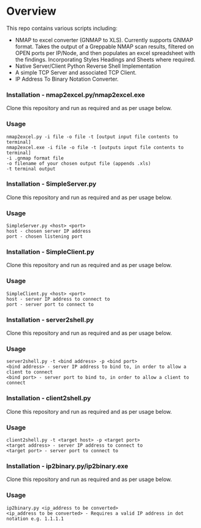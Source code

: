 # Overview

This repo contains various scripts including:

- NMAP to excel converter (GNMAP to XLS).  Currently supports GNMAP format. Takes the output of a Greppable NMAP scan results, filtered on                OPEN ports per IP/Node, and then populates an excel spreadsheet with the findings.  Incorporating Styles Headings and Sheets where required.
- Native Server/Client Python Reverse Shell Implementation
- A simple TCP Server and associated TCP Client.
- IP Address To Binary Notation Converter.

### Installation - nmap2excel.py/nmap2excel.exe

Clone this repository and run as required and as per usage below.

### Usage

    nmap2excel.py -i file -o file -t [output input file contents to terminal]
    nmap2excel.exe -i file -o file -t [outputs input file contents to terminal]
    -i .gnmap format file
    -o filename of your chosen output file (appends .xls)
    -t terminal output

### Installation - SimpleServer.py

Clone this repository and run as required and as per usage below.

### Usage

    SimpleServer.py <host> <port>
    host - chosen server IP address
    port - chosen listening port

### Installation - SimpleClient.py 

Clone this repository and run as required and as per usage below.
    
### Usage

    SimpleClient.py <host> <port>
    host - server IP address to connect to
    port - server port to connect to
   
### Installation - server2shell.py

Clone this repository and run as required and as per usage below.

### Usage

    server2shell.py -t <bind address> -p <bind port>
    <bind address> - server IP address to bind to, in order to allow a client to connect
    <bind port> - server port to bind to, in order to allow a client to connect

### Installation - client2shell.py

Clone this repository and run as required and as per usage below.

### Usage

    client2shell.py -t <target host> -p <target port>
    <target address> - server IP address to connect to
    <target port> - server port to connect to
    
### Installation - ip2binary.py/ip2binary.exe

Clone this repository and run as required and as per usage below.

### Usage

    ip2binary.py <ip_address to be converted>
    <ip_address to be converted> - Requires a valid IP address in dot notation e.g. 1.1.1.1

